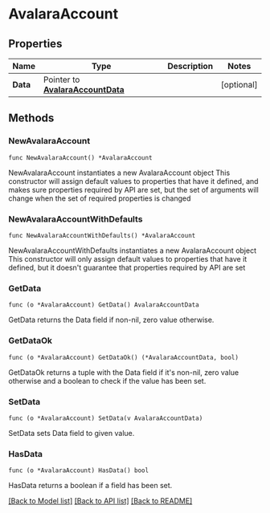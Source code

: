 # AvalaraAccount

## Properties

Name | Type | Description | Notes
------------ | ------------- | ------------- | -------------
**Data** | Pointer to [**AvalaraAccountData**](AvalaraAccountData.md) |  | [optional] 

## Methods

### NewAvalaraAccount

`func NewAvalaraAccount() *AvalaraAccount`

NewAvalaraAccount instantiates a new AvalaraAccount object
This constructor will assign default values to properties that have it defined,
and makes sure properties required by API are set, but the set of arguments
will change when the set of required properties is changed

### NewAvalaraAccountWithDefaults

`func NewAvalaraAccountWithDefaults() *AvalaraAccount`

NewAvalaraAccountWithDefaults instantiates a new AvalaraAccount object
This constructor will only assign default values to properties that have it defined,
but it doesn't guarantee that properties required by API are set

### GetData

`func (o *AvalaraAccount) GetData() AvalaraAccountData`

GetData returns the Data field if non-nil, zero value otherwise.

### GetDataOk

`func (o *AvalaraAccount) GetDataOk() (*AvalaraAccountData, bool)`

GetDataOk returns a tuple with the Data field if it's non-nil, zero value otherwise
and a boolean to check if the value has been set.

### SetData

`func (o *AvalaraAccount) SetData(v AvalaraAccountData)`

SetData sets Data field to given value.

### HasData

`func (o *AvalaraAccount) HasData() bool`

HasData returns a boolean if a field has been set.


[[Back to Model list]](../README.md#documentation-for-models) [[Back to API list]](../README.md#documentation-for-api-endpoints) [[Back to README]](../README.md)


